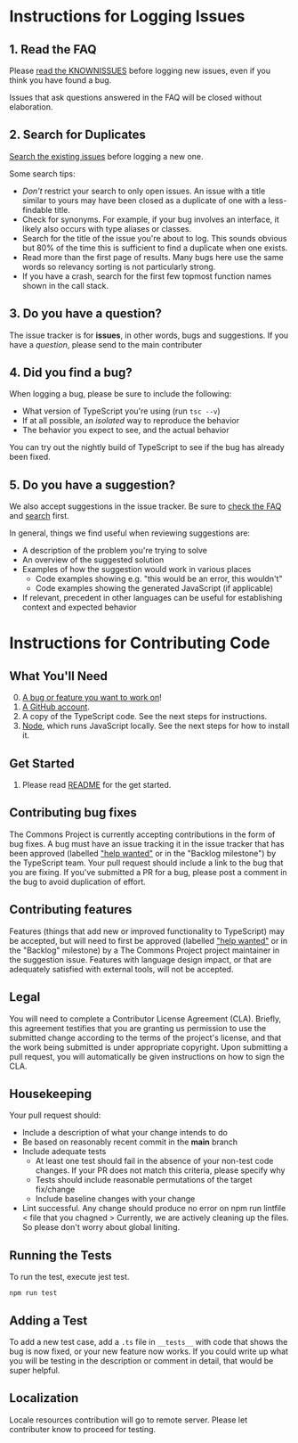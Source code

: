 # Instructions for Logging Issues

## 1. Read the FAQ

Please [read the KNOWNISSUES](./docs/FAQ.md) before logging new issues, even if you think you have found a bug.

Issues that ask questions answered in the FAQ will be closed without elaboration.

## 2. Search for Duplicates

[Search the existing issues](https://github.com/the-commons-project/smart-health-card-verifier/search?type=Issues) before logging a new one.

Some search tips:
 * *Don't* restrict your search to only open issues. An issue with a title similar to yours may have been closed as a duplicate of one with a less-findable title.
 * Check for synonyms. For example, if your bug involves an interface, it likely also occurs with type aliases or classes.
 * Search for the title of the issue you're about to log. This sounds obvious but 80% of the time this is sufficient to find a duplicate when one exists.
 * Read more than the first page of results. Many bugs here use the same words so relevancy sorting is not particularly strong.
 * If you have a crash, search for the first few topmost function names shown in the call stack.

## 3. Do you have a question?

The issue tracker is for **issues**, in other words, bugs and suggestions.
If you have a *question*, please send to the main contributer

## 4. Did you find a bug?

When logging a bug, please be sure to include the following:
 * What version of TypeScript you're using (run `tsc --v`)
 * If at all possible, an *isolated* way to reproduce the behavior
 * The behavior you expect to see, and the actual behavior

You can try out the nightly build of TypeScript  to see if the bug has already been fixed.

## 5. Do you have a suggestion?

We also accept suggestions in the issue tracker.
Be sure to [check the FAQ](https://github.com/the-commons-project/smart-health-card-verifier/wiki/FAQ) and [search](https://github.com/Microsoft/TypeScript/issues?utf8=%E2%9C%93&q=is%3Aissue) first.

In general, things we find useful when reviewing suggestions are:
* A description of the problem you're trying to solve
* An overview of the suggested solution
* Examples of how the suggestion would work in various places
  * Code examples showing e.g. "this would be an error, this wouldn't"
  * Code examples showing the generated JavaScript (if applicable)
* If relevant, precedent in other languages can be useful for establishing context and expected behavior

# Instructions for Contributing Code

## What You'll Need

0. [A bug or feature you want to work on](https://github.com/the-commons-project/smart-health-card-verifier/labels/help%20wanted)!
1. [A GitHub account](https://github.com/join).
2. A copy of the TypeScript code. See the next steps for instructions.
3. [Node](https://nodejs.org), which runs JavaScript locally. See the next steps for how to install it.

## Get Started

1. Please read  [README](./README.md) for the get started.


## Contributing bug fixes

The Commons Project is currently accepting contributions in the form of bug fixes. A bug must have an issue tracking it in the issue tracker that has been approved (labelled ["help wanted"](https://github.com/the-commons-project/smart-health-card-verifier/labels/issues?q=is%3Aopen+is%3Aissue+label%3A%22help+wanted%22) or in the "Backlog milestone") by the TypeScript team. Your pull request should include a link to the bug that you are fixing. If you've submitted a PR for a bug, please post a comment in the bug to avoid duplication of effort.

## Contributing features

Features (things that add new or improved functionality to TypeScript) may be accepted, but will need to first be approved (labelled ["help wanted"](https://github.com/the-commons-project/smart-health-card-verifier/issues?q=is%3Aopen+is%3Aissue+label%3A%22help+wanted%22) or in the "Backlog" milestone) by a The Commons Project project maintainer in the suggestion issue. Features with language design impact, or that are adequately satisfied with external tools, will not be accepted.

## Legal

You will need to complete a Contributor License Agreement (CLA). Briefly, this agreement testifies that you are granting us permission to use the submitted change according to the terms of the project's license, and that the work being submitted is under appropriate copyright. Upon submitting a pull request, you will automatically be given instructions on how to sign the CLA.

## Housekeeping

Your pull request should:

* Include a description of what your change intends to do
* Be based on reasonably recent commit in the **main** branch
* Include adequate tests
    * At least one test should fail in the absence of your non-test code changes. If your PR does not match this criteria, please specify why
    * Tests should include reasonable permutations of the target fix/change
    * Include baseline changes with your change
* Lint successful. Any change should produce no error on 
  npm run lintfile < file that you chagned > 
  Currently, we are actively cleaning up the files. So please don't worry about global liniting. 



## Running the Tests

To run the test, execute jest test. 

```Shell
npm run test
```


## Adding a Test

To add a new test case, add a `.ts` file in `__tests__` with code that shows the bug is now fixed, or your new feature now works.
If you could write up what you will be testing in the description or comment in detail,
that would be super helpful. 



## Localization

Locale resources contribution will go to remote server. 
Please let contributer know to proceed for testing. 
